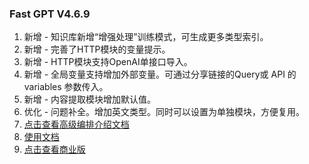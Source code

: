 ### Fast GPT V4.6.9

1. 新增 - 知识库新增“增强处理”训练模式，可生成更多类型索引。
2. 新增 - 完善了HTTP模块的变量提示。
3. 新增 - HTTP模块支持OpenAI单接口导入。
4. 新增 - 全局变量支持增加外部变量。可通过分享链接的Query或 API 的 variables 参数传入。
5. 新增 - 内容提取模块增加默认值。
6. 优化 - 问题补全。增加英文类型。同时可以设置为单独模块，方便复用。
7. [点击查看高级编排介绍文档](https://doc.fastgpt.in/docs/workflow/intro)
8. [使用文档](https://doc.fastgpt.in/docs/intro/)
9. [点击查看商业版](https://doc.fastgpt.in/docs/commercial/)